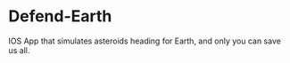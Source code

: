 Defend-Earth
============

IOS App that simulates asteroids heading for Earth, and only you can save us all.
